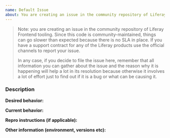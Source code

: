 ```yaml
---
name: Default Issue
about: You are creating an issue in the community repository of Liferay Frontend tooling. If you have a support contract for any of the Liferay products use the official channels to report your issue.
---
```


> Note: you are creating an issue in the community repository of Liferay Frontend tooling. Since this code is community-maintained, things can go slower than expected because there is no SLA in place. If you have a support contract for any of the Liferay products use the official channels to report your issue.
>
> In any case, if you decide to file the issue here, remember that all information you can gather about the issue and the reason why it is happening will help a lot in its resolution because otherwise it involves a lot of effort just to find out if it is a bug or what can be causing it.

### Description

**Desired behavior:**

**Current behavior:**

**Repro instructions (if applicable):**

**Other information (environment, versions etc):**

